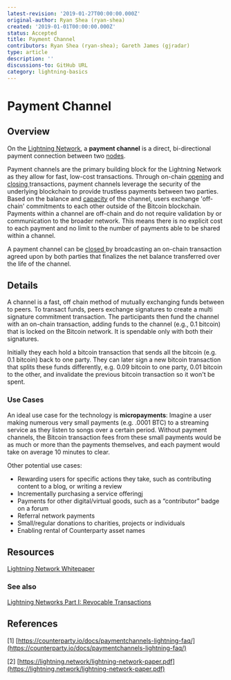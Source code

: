```yaml
---
latest-revision: '2019-01-27T00:00:00.000Z'
original-author: Ryan Shea (ryan-shea)
created: '2019-01-01T00:00:00.000Z'
status: Accepted
title: Payment Channel
contributors: Ryan Shea (ryan-shea); Gareth James (gjradar)
type: article
description: ''
discussions-to: GitHub URL
category: lightning-basics
---
```


# Payment Channel

## Overview

On the [Lightning Network](lightning-network.md), a **payment channel** is a direct, bi-directional payment connection between two [nodes](node.md).

Payment channels are the primary building block for the Lightning Network as they allow for fast, low-cost transactions. Through on-chain [opening](../lightning-channels/channel-opening.md) and [closing ](../lightning-channels/channel-closing.md)transactions, payment channels leverage the security of the underlying blockchain to provide trustless payments between two parties. Based on the balance and [capacity](../lightning-channels/channel-capacity.md) of the channel, users exchange 'off-chain' commitments to each other outside of the Bitcoin blockchain. Payments within a channel are off-chain and do not require validation by or communication to the broader network. This means there is no explicit cost to each payment and no limit to the number of payments able to be shared within a channel.

A payment channel can be [closed ](../lightning-channels/channel-closing.md)by broadcasting an on-chain transaction agreed upon by both parties that finalizes the net balance transferred over the life of the channel.

## Details

A channel is a fast, off chain method of mutually exchanging funds between to peers. To transact funds, peers exchange signatures to create a multi signature commitment transaction. The participants then fund the channel with an on-chain transaction, adding funds to the channel \(e.g., 0.1 bitcoin\) that is locked on the Bitcoin network. It is spendable only with both their signatures.

Initially they each hold a bitcoin transaction that sends all the bitcoin \(e.g. 0.1 bitcoin\) back to one party. They can later sign a new bitcoin transaction that splits these funds differently, e.g. 0.09 bitcoin to one party, 0.01 bitcoin to the other, and invalidate the previous bitcoin transaction so it won't be spent.

### Use Cases

An ideal use case for the technology is **micropayments**: Imagine a user making numerous very small payments \(e.g. .0001 BTC\) to a streaming service as they listen to songs over a certain period. Without payment channels, the Bitcoin transaction fees from these small payments would be as much or more than the payments themselves, and each payment would take on average 10 minutes to clear.

Other potential use cases:

* Rewarding users for specific actions they take, such as contributing content to a blog, or writing a review
* Incrementally purchasing a service offering[j](https://storj.io/)
* Payments for other digital/virtual goods, such as a “contributor” badge on a forum
* Referral network payments
* Small/regular donations to charities, projects or individuals
* Enabling rental of Counterparty asset names

## Resources

[Lightning Network Whitepaper](https://lightning.network/lightning-network-paper.pdf)

### See also

[Lightning Networks Part I: Revocable Transactions](https://rusty.ozlabs.org/?p=450)

## References

\[1\] [https://counterparty.io/docs/paymentchannels-lightning-faq/](https://counterparty.io/docs/paymentchannels-lightning-faq/)

\[2\] [https://lightning.network/lightning-network-paper.pdf](https://lightning.network/lightning-network-paper.pdf)

